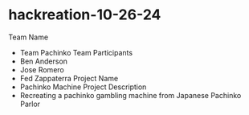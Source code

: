 # hackreation-10-26-24
Team Name
  * Team Pachinko
Team Participants
  * Ben Anderson
  * Jose Romero
  * Fed Zappaterra
Project Name
  * Pachinko Machine
Project Description
  * Recreating a pachinko gambling machine from Japanese Pachinko Parlor
